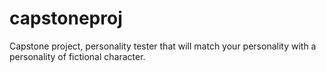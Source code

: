 # capstoneproj
Capstone project, personality tester that will match your personality with a personality of fictional character.
